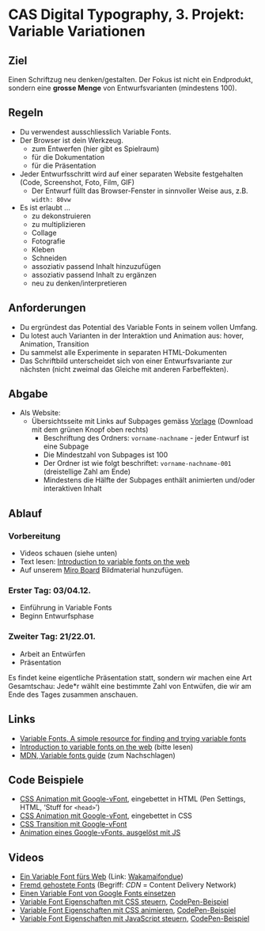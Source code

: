 # CAS Digital Typography, 3. Projekt: Variable Variationen

## Ziel

Einen Schriftzug neu denken/gestalten. Der Fokus ist nicht ein Endprodukt, sondern eine **grosse Menge** von Entwurfsvarianten (mindestens 100).

## Regeln

- Du verwendest ausschliesslich Variable Fonts.
- Der Browser ist dein Werkzeug.
  - zum  Entwerfen (hier gibt es Spielraum)
  - für die Dokumentation
  - für die Präsentation
- Jeder Entwurfsschritt wird auf einer separaten Website festgehalten (Code, Screenshot, Foto, Film, GIF)
  - Der Entwurf füllt das Browser-Fenster in sinnvoller Weise aus, z.B. `width: 80vw`
- Es ist erlaubt ...
  - zu dekonstruieren
  - zu multiplizieren
  - Collage
  - Fotografie
  - Kleben
  - Schneiden
  - assoziativ passend Inhalt hinzuzufügen
  - assoziativ passend Inhalt zu ergänzen
  - neu zu denken/interpretieren

## Anforderungen

- Du ergründest das Potential des Variable Fonts in seinem vollen Umfang.
- Du lotest auch Varianten in der Interaktion und Animation aus: hover, Animation, Transition
- Du sammelst alle Experimente in separaten HTML-Dokumenten
- Das Schriftbild unterscheidet sich von einer Entwurfsvariante zur nächsten (nicht zweimal das Gleiche mit anderen Farbeffekten).

## Abgabe

- Als Website:
  - Übersichtsseite mit Links auf Subpages gemäss [Vorlage](https://github.com/cas-dt/var-var/vorname-nachname) (Download mit dem grünen Knopf oben rechts)
    - Beschriftung des Ordners: `vorname-nachname`
  - jeder Entwurf ist eine Subpage
    - Die Mindestzahl von Subpages ist 100
    - Der Ordner ist wie folgt beschriftet: `vorname-nachname-001` (dreistellige Zahl am Ende)
    - Mindestens die Hälfte der Subpages enthält animierten und/oder interaktiven Inhalt

## Ablauf

### Vorbereitung

- Videos schauen (siehe unten)
- Text lesen: [Introduction to variable fonts on the web](https://web.dev/variable-fonts/)
- Auf unserem [Miro Board](https://miro.com/app/board/o9J_ljsXVN4=/) Bildmaterial hunzufügen.

### Erster Tag: 03/04.12.

- Einführung in Variable Fonts
- Beginn Entwurfsphase

### Zweiter Tag: 21/22.01.

- Arbeit an Entwürfen
- Präsentation

Es findet keine eigentliche Präsentation statt, sondern wir machen eine Art Gesamtschau: Jede\*r wählt eine bestimmte Zahl von Entwüfen, die wir am Ende des Tages zusammen anschauen.

## Links

- [Variable Fonts, A simple resource for finding and trying variable fonts](https://v-fonts.com/)
 - [Introduction to variable fonts on the web](https://web.dev/variable-fonts/) (bitte lesen)
 - [MDN, Variable fonts guide](https://developer.mozilla.org/en-US/docs/Web/CSS/CSS_Fonts/Variable_Fonts_Guide) (zum Nachschlagen)

## Code Beispiele

 - [CSS Animation mit Google-vFont](https://codepen.io/oolong32/pen/PobPmEL), eingebettet in HTML (Pen Settings, HTML, ‘Stuff for `<head>`’)
 - [CSS Animation mit Google-vFont](https://codepen.io/oolong32/pen/zYdJzxN), eingebettet in CSS
 - [CSS Transition mit Google-vFont](https://codepen.io/oolong32/pen/zYovoBo)
 - [Animation eines Google-vFonts, ausgelöst mit JS](https://codepen.io/oolong32/pen/dyOYWdK)

## Videos

- [Ein Variable Font fürs Web](https://youtu.be/CI8QvH_SDBs) (Link: [Wakamaifondue](https://wakamaifondue.com/))
- [Fremd gehostete Fonts](https://youtu.be/bFMyAmIUzWo) (Begriff: *CDN* = Content Delivery Network)
- [Einen Variable Font von Google Fonts einsetzen](https://youtu.be/77T4RtF3O2A)
- [Variable Font Eigenschaften mit CSS steuern](https://youtu.be/xzBWTV2pJl8), [CodePen-Beispiel](https://codepen.io/oolong32/pen/zYovoBo)
- [Variable Font Eigenschaften mit CSS animieren](https://youtu.be/y4oW1T7R1es), [CodePen-Beispiel](https://codepen.io/oolong32/pen/PobPmEL)
- [Variable Font Eigenschaften mit JavaScript steuern](https://youtu.be/SKIJzeRfs_s), [CodePen-Beispiel](https://codepen.io/oolong32/pen/dyOYWdK)
